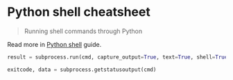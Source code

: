 # Python shell cheatsheet
> Running shell commands through Python


Read more in [Python shell](https://github.com/MichaelCurrin/learn-to-code/tree/master/en/topics/scripting_languages/Python/shell) guide.

```python
result = subprocess.run(cmd, capture_output=True, text=True, shell=True)
```


```python
exitcode, data = subprocess.getstatusoutput(cmd)
```
